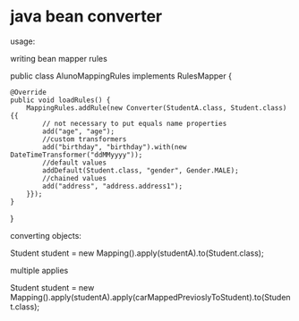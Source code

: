 java bean converter
=========================================

usage:

writing bean mapper rules

public class AlunoMappingRules implements RulesMapper {

	@Override
	public void loadRules() {
		MappingRules.addRule(new Converter(StudentA.class, Student.class) {{
			// not necessary to put equals name properties
			add("age", "age");
			//custom transformers
			add("birthday", "birthday").with(new DateTimeTransformer("ddMMyyyy"));
			//default values
			addDefault(Student.class, "gender", Gender.MALE);
			//chained values
			add("address", "address.address1");
		}});
	}
}


converting objects:

Student student = new Mapping().apply(studentA).to(Student.class);

multiple applies

Student student = new Mapping().apply(studentA).apply(carMappedPrevioslyToStudent).to(Student.class);


